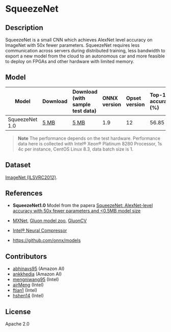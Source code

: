 <!--- SPDX-License-Identifier: Apache-2.0 -->

# SqueezeNet

## Description
SqueezeNet is a small CNN which achieves AlexNet level accuracy on ImageNet with 50x fewer parameters. SqueezeNet requires less communication across servers during distributed training, less bandwidth to export a new model from the cloud to an autonomous car and more feasible to deploy on FPGAs and other hardware with limited memory.

## Model

|Model        |Download  |Download (with sample test data)| ONNX version |Opset version|Top-1 accuracy (%)|Top-5 accuracy (%)|
|-------------|:--------------|:--------------|:--------------|:--------------|:--------------|:--------------|
|SqueezeNet 1.0| [5 MB](model/squeezenet1.0-12.onnx)  |  [5 MB](model/squeezenet1.0-12.tar.gz) |  1.9 | 12|56.85|79.87|

>
> **Note** 
> The performance depends on the test hardware. Performance data here is collected with Intel® Xeon® Platinum 8280 Processor, 1s 4c per instance, CentOS Linux 8.3, data batch size is 1.

## Dataset
[ImageNet (ILSVRC2012)](http://www.image-net.org/challenges/LSVRC/2012/). 

## References
* **SqueezeNet1.0** Model from the papera [SqueezeNet: AlexNet-level accuracy with 50x fewer parameters and <0.5MB model size](https://arxiv.org/abs/1602.07360)
* [MXNet](http://mxnet.incubator.apache.org), [Gluon model zoo](https://mxnet.incubator.apache.org/api/python/gluon/model_zoo.html), [GluonCV](https://gluon-cv.mxnet.io)

* [Intel® Neural Compressor](https://github.com/intel/neural-compressor)
* https://github.com/onnx/models

## Contributors
* [abhinavs95](https://github.com/abhinavs95) (Amazon AI)
* [ankkhedia](https://github.com/ankkhedia) (Amazon AI)
* [mengniwang95](https://github.com/mengniwang95) (Intel)
* [airMeng](https://github.com/airMeng) (Intel)
* [ftian1](https://github.com/ftian1) (Intel)
* [hshen14](https://github.com/hshen14) (Intel)

## License
Apache 2.0
